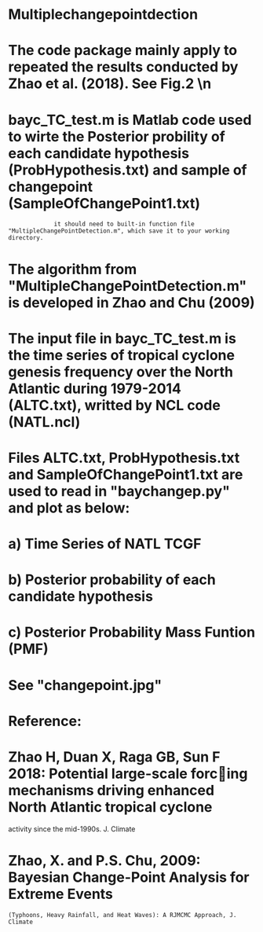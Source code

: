 # Multiplechangepointdection
# The code package mainly apply to repeated the results conducted by Zhao et al. (2018). See Fig.2 \n
# bayc_TC_test.m is Matlab code used to wirte the Posterior probility of each candidate hypothesis (ProbHypothesis.txt) and sample of changepoint (SampleOfChangePoint1.txt)
                 it should need to built-in function file "MultipleChangePointDetection.m", which save it to your working directory. 
# The algorithm from "MultipleChangePointDetection.m" is developed in Zhao and Chu (2009)
# The input file in bayc_TC_test.m is the time series of tropical cyclone genesis frequency over the North Atlantic during 1979-2014 (ALTC.txt), writted by NCL code (NATL.ncl)
# Files ALTC.txt, ProbHypothesis.txt and SampleOfChangePoint1.txt are used to read in "baychangep.py" and plot as below: 
# a) Time Series of  NATL TCGF
# b) Posterior probability of each candidate hypothesis
# c) Posterior Probability Mass Funtion (PMF)
# See "changepoint.jpg"
# Reference:
# Zhao H, Duan X, Raga GB, Sun F 2018: Potential large-scale forcing mechanisms driving enhanced North Atlantic tropical cyclone 
activity since the mid-1990s. J. Climate
# Zhao, X. and P.S. Chu, 2009: Bayesian Change-Point Analysis for Extreme Events 
	(Typhoons, Heavy Rainfall, and Heat Waves): A RJMCMC Approach, J. Climate
 

